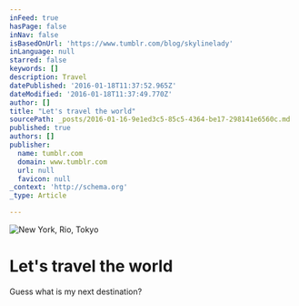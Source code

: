 ```yaml
---
inFeed: true
hasPage: false
inNav: false
isBasedOnUrl: 'https://www.tumblr.com/blog/skylinelady'
inLanguage: null
starred: false
keywords: []
description: Travel
datePublished: '2016-01-18T11:37:52.965Z'
dateModified: '2016-01-18T11:37:49.770Z'
author: []
title: "Let's travel the world"
sourcePath: _posts/2016-01-16-9e1ed3c5-85c5-4364-be17-298141e6560c.md
published: true
authors: []
publisher:
  name: tumblr.com
  domain: www.tumblr.com
  url: null
  favicon: null
_context: 'http://schema.org'
_type: Article

---
```

![New York, Rio, Tokyo](https://imgflo.herokuapp.com/graph/vahj1ThiexotieMo/6efe6953b3b70f582a81f336ff02ae5b/noop.gif?input=https%3A%2F%2Fs3-us-west-2.amazonaws.com%2Fthe-grid-img%2Fp%2F4c12fb6c2d1aff278ec1e30d1abd1f4a2c3584d0.gif)

# Let's travel the world

Guess what is my next destination?